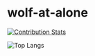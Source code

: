 ﻿# wolf-at-alone

[![Contribution Stats](https://github-contribution-stats.vercel.app/api/?username=wolf-at-alone)](https://github.com/wolf-at-alone/github-contribution-stats/)

![Top Langs](https://github-readme-stats.vercel.app/api/top-langs/?username=anuraghazra&size_weight=0.5&count_weight=0.5)

